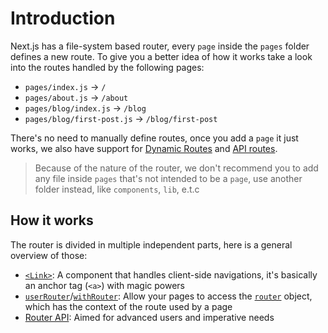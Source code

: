 # Introduction

Next.js has a file-system based router, every `page` inside the `pages` folder defines a new route. To give you a better idea of how it works take a look into the routes handled by the following pages:

- `pages/index.js` → `/`
- `pages/about.js` → `/about`
- `pages/blog/index.js` → `/blog`
- `pages/blog/first-post.js` → `/blog/first-post`

There's no need to manually define routes, once you add a `page` it just works, we also have support for [Dynamic Routes](/docs/routing/dynamic-routes.md) and [API routes](/docs/api-routes/introduction.md).

> Because of the nature of the router, we don't recommend you to add any file inside `pages` that's not intended to be a `page`, use another folder instead, like `components`, `lib`, e.t.c

## How it works

The router is divided in multiple independent parts, here is a general overview of those:

- [`<Link>`](/docs/routing/using-link.md): A component that handles client-side navigations, it's basically an anchor tag (`<a>`) with magic powers
- [`userRouter`](/docs/routing/useRouter.md)/[`withRouter`](/docs/routing/withRouter.md): Allow your pages to access the [`router`](/docs/routing/router-object.md) object, which has the context of the route used by a page
- [Router API](/docs/api-reference/router/router.push.md): Aimed for advanced users and imperative needs
